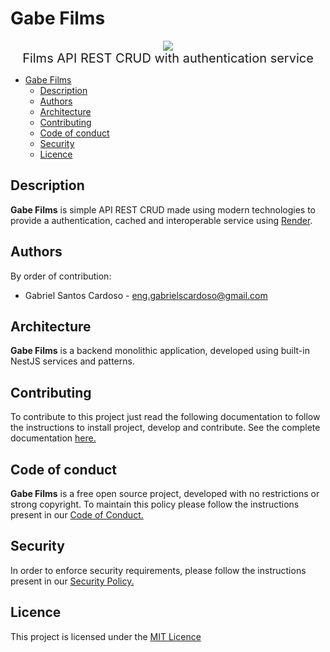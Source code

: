 # Gabe Films

<div align="center">
  <img src="https://skills.thijs.gg/icons?i=nodejs,nestjs,js,ts,docker,postgresql,redis,linux,vscode,github,markdown" />
</div>

<div align="center">
  <span style="font-size:1.25rem;"> Films API REST CRUD with authentication service</span>
</div>

- [Gabe Films](#gabe-films)
  - [Description](#description)
  - [Authors](#authors)
  - [Architecture](#architecture)
  - [Contributing](#contributing)
  - [Code of conduct](#code-of-conduct)
  - [Security](#security)
  - [Licence](#licence)

## Description

**Gabe Films** is simple API REST CRUD made using modern technologies to provide a authentication, cached and interoperable service using [Render](https://render.com).

## Authors

By order of contribution:

- Gabriel Santos Cardoso - [eng.gabrielscardoso@gmail.com](mailto:eng.gabrielscardoso@gmail.com)

## Architecture

**Gabe Films** is a backend monolithic application, developed using built-in NestJS services and patterns.

## Contributing

To contribute to this project just read the following documentation to follow the instructions to install project, develop and contribute. See the complete documentation [here.](CONTRIBUTING.md)

## Code of conduct

**Gabe Films** is a free open source project, developed with no restrictions or strong copyright. To maintain this policy please follow the instructions present in our [Code of Conduct.](CODE_OF_CONDUCT.md)

## Security

In order to enforce security requirements, please follow the instructions present in our [Security Policy.](SECURITY.md)

## Licence

This project is licensed under the [MIT Licence](LICENSE)
